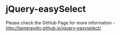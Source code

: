 jQuery-easySelect
=================

Please check the GitHub Page for more information - http://tameraydin.github.io/jquery-easyselect/.
